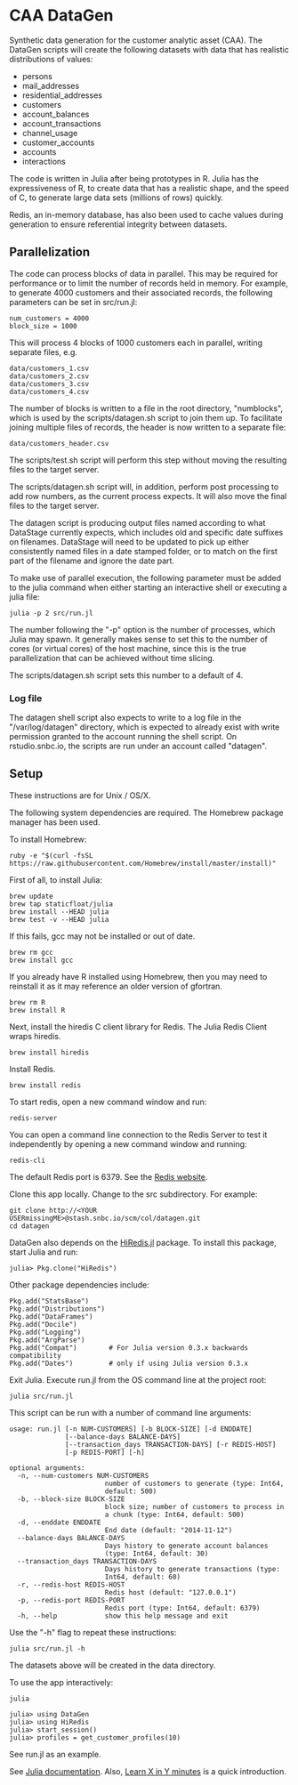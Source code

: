 # CAA DataGen

Synthetic data generation for the customer analytic asset (CAA). The DataGen scripts will create the following datasets with data that has realistic distributions of values:

* persons
* mail_addresses
* residential_addresses
* customers
* account_balances
* account_transactions
* channel_usage
* customer_accounts
* accounts
* interactions

The code is written in Julia after being prototypes in R. Julia has the expressiveness of R, to create data that has a realistic shape, and the speed of C, to generate large data sets (millions of rows) quickly.

Redis, an in-memory database, has also been used to cache values during generation to ensure referential integrity between datasets.

## Parallelization

The code can process blocks of data in parallel. This may be required for performance or to limit the number of records held in memory. For example, to generate 4000 customers and their associated records, the following parameters can be set in src/run.jl:

    num_customers = 4000
    block_size = 1000

This will process 4 blocks of 1000 customers each in parallel, writing separate files, e.g.

    data/customers_1.csv
    data/customers_2.csv
    data/customers_3.csv
    data/customers_4.csv

The number of blocks is written to a file in the root directory, "numblocks", which is used by the scripts/datagen.sh script to join them up. To facilitate joining multiple files of records, the header is now written to a separate file:

    data/customers_header.csv

The scripts/test.sh script will perform this step without moving the resulting files to the target server.

The scripts/datagen.sh script will, in addition, perform post processing to add row numbers, as the current process expects. It will also move the final files to the target server.

The datagen script is producing output files named according to what DataStage currently expects, which includes old and specific date suffixes on filenames. DataStage will need to be updated to pick up either consistently named files in a date stamped folder, or to match on the first part of the filename and ignore the date part.

To make use of parallel execution, the following parameter must be added to the julia command when either starting an interactive shell or executing a julia file:

    julia -p 2 src/run.jl

The number following the "-p" option is the number of processes, which Julia may spawn. It generally makes sense to set this to the number of cores (or virtual cores) of the host machine, since this is the true parallelization that can be achieved without time slicing.

The scripts/datagen.sh script sets this number to a default of 4.

### Log file

The datagen shell script also expects to write to a log file in the "/var/log/datagen" directory, which is expected to already exist with write permission granted to the account running the shell script. On rstudio.snbc.io, the scripts are run under an account called "datagen".

## Setup

These instructions are for Unix / OS/X.

The following system dependencies are required. The Homebrew package manager has been used.

To install Homebrew:

    ruby -e "$(curl -fsSL https://raw.githubusercontent.com/Homebrew/install/master/install)"

First of all, to install Julia:

    brew update
    brew tap staticfloat/julia
    brew install --HEAD julia
    brew test -v --HEAD julia

If this fails, gcc may not be installed or out of date.

    brew rm gcc
    brew install gcc

If you already have R installed using Homebrew, then you may need to reinstall it as it may reference an older version of gfortran.

    brew rm R
    brew install R

Next, install the hiredis C client library for Redis. The Julia Redis Client wraps hiredis.

    brew install hiredis

Install Redis.

    brew install redis

To start redis, open a new command window and run:

    redis-server

You can open a command line connection to the Redis Server to test it independently by opening a new command window and running:

    redis-cli

The default Redis port is 6379. See the [Redis website](http://redis.io/).

Clone this app locally. Change to the src subdirectory. For example:

    git clone http://<YOUR USERmissingME>@stash.snbc.io/scm/col/datagen.git
    cd datagen

DataGen also depends on the [HiRedis.jl](https://github.com/markmo/HiRedis.jl) package. To install this package, start Julia and run:

    julia> Pkg.clone("HiRedis")

Other package dependencies include:

    Pkg.add("StatsBase")
    Pkg.add("Distributions")
    Pkg.add("DataFrames")
    Pkg.add("Docile")
    Pkg.add("Logging")
    Pkg.add("ArgParse")
    Pkg.add("Compat")        # For Julia version 0.3.x backwards compatibility
    Pkg.add("Dates")         # only if using Julia version 0.3.x

Exit Julia. Execute run.jl from the OS command line at the project root:

    julia src/run.jl

This script can be run with a number of command line arguments:

    usage: run.jl [-n NUM-CUSTOMERS] [-b BLOCK-SIZE] [-d ENDDATE]
                  [--balance-days BALANCE-DAYS]
                  [--transaction_days TRANSACTION-DAYS] [-r REDIS-HOST]
                  [-p REDIS-PORT] [-h]

    optional arguments:
      -n, --num-customers NUM-CUSTOMERS
                            number of customers to generate (type: Int64,
                            default: 500)
      -b, --block-size BLOCK-SIZE
                            block size; number of customers to process in
                            a chunk (type: Int64, default: 500)
      -d, --enddate ENDDATE
                            End date (default: "2014-11-12")
      --balance-days BALANCE-DAYS
                            Days history to generate account balances
                            (type: Int64, default: 30)
      --transaction_days TRANSACTION-DAYS
                            Days history to generate transactions (type:
                            Int64, default: 60)
      -r, --redis-host REDIS-HOST
                            Redis host (default: "127.0.0.1")
      -p, --redis-port REDIS-PORT
                            Redis port (type: Int64, default: 6379)
      -h, --help            show this help message and exit

Use the "-h" flag to repeat these instructions:

    julia src/run.jl -h

The datasets above will be created in the data directory.

To use the app interactively:

    julia

    julia> using DataGen
    julia> using HiRedis
    julia> start_session()
    julia> profiles = get_customer_profiles(10)

See run.jl as an example.

See [Julia documentation](http://julia.readthedocs.org/en/latest/manual/). Also, [Learn X in Y minutes](http://learnxinyminutes.com/docs/julia/) is a quick introduction.
